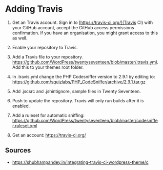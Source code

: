 # Adding Travis

1. Get an Travis account. Sign in to [https://travis-ci.org/](Travis CI) with your GitHub account, accept the GitHub access permissions confirmation. If you have an organisation, you might grant access to this as well. 
2. Enable your repository to Travis. 
3. Add a Travis file to your repository. https://github.com/WordPress/twentyseventeen/blob/master/.travis.yml. Add this to your themes root folder. 
4. In .travis.yml change the PHP Codesniffer version to 2.9.1 by editing to: https://github.com/squizlabs/PHP_CodeSniffer/archive/2.9.1.tar.gz
5. Add .jscsrc and .jshintignore, sample files in Twenty Seventeen. 
4. Push to update the repository. Travis will only run builds after it is enabled. 

2. Add a ruleset for automatic sniffing: https://github.com/WordPress/twentyseventeen/blob/master/codesniffer.ruleset.xml 
3. Get an account: https://travis-ci.org/


## Sources
* https://shubhampandey.in/integrating-travis-ci-wordpress-theme/c
